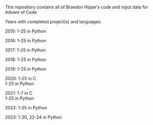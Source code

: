 This repository contains all of Brandon Hippe's code and input data for Advent of Code

Years with completed project(s) and languages:

2015: 1-25 in Python

2016: 1-25 in Python

2017: 1-25 in Python

2018: 1-25 in Python

2019: 1-25 in Python

2020: 1-25 in C\
      1-25 in Python

2021: 1-7 in C\
      1-25 in Python

2022: 1-25 in Python

2023: 1-20, 22-24 in Python
